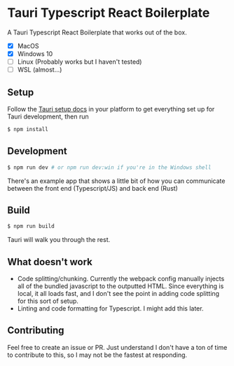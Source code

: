 # Tauri Typescript React Boilerplate
A Tauri Typescript React Boilerplate that works out of the box.

- [x] MacOS
- [x] Windows 10
- [ ] Linux (Probably works but I haven't tested)
- [ ] WSL (almost...)

## Setup
Follow the [Tauri setup docs](https://tauri.studio/docs) in your platform to get everything set up for Tauri development, then run

```bash
$ npm install
```

## Development

```bash
$ npm run dev # or npm run dev:win if you're in the Windows shell
```

There's an example app that shows a little bit of how you can communicate between the front end (Typescript/JS) and back end (Rust)

## Build
```bash
$ npm run build
```
Tauri will walk you through the rest.

## What doesn't work
* Code splitting/chunking. Currently the webpack config manually injects all of the bundled javascript to the outputted HTML. Since everything is local, it all loads fast, and I don't see the point in adding code splitting for this sort of setup.
* Linting and code formatting for Typescript. I might add this later.

## Contributing
Feel free to create an issue or PR. Just understand I don't have a ton of time to contribute to this, so I may not be the fastest at responding.
